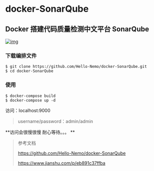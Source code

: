 # docker-SonarQube

## Docker 搭建代码质量检测中文平台 SonarQube

[![img](https://timgsa.baidu.com/timg?image&quality=80&size=b9999_10000&sec=1591347309764&di=6a370afcbeca26318076aeebbb42d462&imgtype=0&src=http%3A%2F%2Fimg3.dns4.cn%2Fpic%2F192713%2Fp13%2F20170811125224_5418_zs_sy.jpg)](https://camo.githubusercontent.com/e6d5e03bd3a55cb584cab014210ba756401c6525/687474703a2f2f75706c6f61642d696d616765732e6a69616e7368752e696f2f75706c6f61645f696d616765732f333238303238392d633332373138303565653130616238352e706e673f696d6167654d6f6772322f6175746f2d6f7269656e742f7374726970253743696d61676556696577322f322f772f31323430)

### 下载编排文件

```
$ git clone https://github.com/Hello-Nemo/docker-SonarQube.git
$ cd docker-SonarQube
```

### 使用

```
$ docker-compose build
$ docker-compose up -d 
```

访问：localhost:9000

> username/password：admin/admin

**访问会很慢很慢  耐心等待。。。 **



>参考文档
>
>https://github.com/Hello-Nemo/docker-SonarQube
>
>https://www.jianshu.com/p/eb891c37ffba
